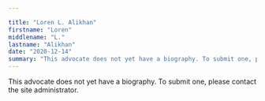 ```yaml
---

title: "Loren L. Alikhan"
firstname: "Loren"
middlename: "L."
lastname: "Alikhan"
date: "2020-12-14"
summary: "This advocate does not yet have a biography. To submit one, please contact the site administrator."
---
```

This advocate does not yet have a biography. To submit one, please contact the site administrator.

